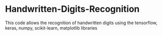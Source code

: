 # Handwritten-Digits-Recognition
This code allows the recognition of handwritten digits using the tensorflow, keras, numpy, scikit-learn, matplotlib libraries
